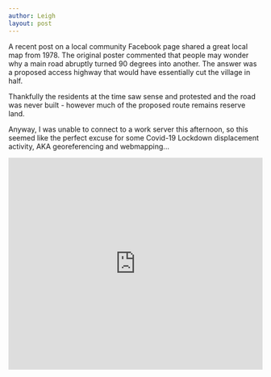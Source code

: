 ```yaml
---
author: Leigh
layout: post
---
```


A recent post on a local community Facebook page shared a great local map from 1978. The original poster commented that people may wonder why a main road abruptly turned 90 degrees into another. The answer was a proposed access highway that would have essentially cut the village in half.

Thankfully the residents at the time saw sense and protested and the road was never built - however much of the proposed route remains reserve land.

Anyway, I was unable to connect to a work server this afternoon, so this seemed like the perfect excuse for some Covid-19 Lockdown displacement activity, AKA georeferencing and webmapping...

<!-- Copy and Paste Me -->
<div class="glitch-embed-wrap" style="height: 420px; width: 100%;">
  <iframe
    src="https://glitch.com/embed/#!/embed/whitby-1978?path=index.html&previewSize=100"
    title="whitby-1978 on Glitch"
    allow="geolocation; microphone; camera; midi; vr; encrypted-media"
    style="height: 100%; width: 100%; border: 0;">
  </iframe>
</div>
